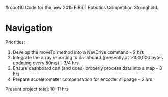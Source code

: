 #robot16
Code for the new 2015 FIRST Robotics Competition Stronghold.

Navigation
==========

Priorities:

1) Develop the moveTo method into a NavDrive command - 2 hrs
2) Integrate the array reporting to dashboard (presently at >100,000 bytes updating every 50ms) - 3/4 hrs
3) Ensure dashboard can (and does) properly process data into a map - 3 hrs
4) Prepare accelerometer compensation for encoder slippage - 2 hrs

Present project total: 10-11 hrs

